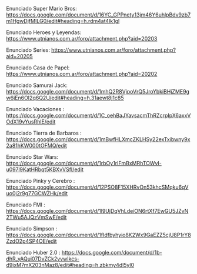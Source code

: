 Enunciado Super Mario Bros: https://docs.google.com/document/d/16YC_GPPnety13jm46Y6uhlpBdv9zb7m1HgwDjfMILG0/edit#heading=h.rdm4at4lk1gl

Enunciado Heroes y Leyendas: https://www.utnianos.com.ar/foro/attachment.php?aid=20203

Enunciado Series: https://www.utnianos.com.ar/foro/attachment.php?aid=20205

Enunciado Casa de Papel: https://www.utnianos.com.ar/foro/attachment.php?aid=20202

Enunciado Samurai Jack: https://docs.google.com/document/d/1mhQ2R8VjpoVrQ5JroYbkiBHjZME9gw6jEn6OI2q6Q2U/edit#heading=h.31aewt8j1c85

Enunciado Vacaciones : https://docs.google.com/document/d/1C_oehBaJYavsacmThRZcrpIpX6axxVOdX19vYusRhlE/edit

Enunciado Tierra de Barbaros : https://docs.google.com/document/d/1mBwfHLXmcZKLHSy22exTxibwny9x2a81hKW000tOFMQ/edit

Enunciado Star Wars: https://docs.google.com/document/d/1rbOy1rIFmBxMRhTOWvI-u097l9KatHRbqt5KBXvVSfI/edit

Enunciado Pinky y Cerebro : https://docs.google.com/document/d/12PSO8F15XHRvOn53khcSMqku6qVuo0j2r9g77GCWZHk/edit

Enunciado FMI : https://docs.google.com/document/d/1l9UjDqVhLdeiON6rtXf7EwGU5JZvN2TWu5AJQzVmSwE/edit

Enunciado Simpson : https://docs.google.com/document/d/1fIdfbyhyio8K2Wx9GaEZZ5cjU8P1rY8ZzdO2p4SP4OE/edit

Enunciado Huber 2.0 : https://docs.google.com/document/d/1b-dhR_yAQui07DvZCk2vvwIkcs-d9jxM7mX203nMaz8/edit#heading=h.zbkmy4dl5yl0